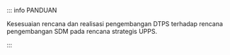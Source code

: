 ::: info PANDUAN

Kesesuaian rencana dan realisasi pengembangan DTPS terhadap rencana pengembangan SDM pada rencana strategis UPPS.

:::
